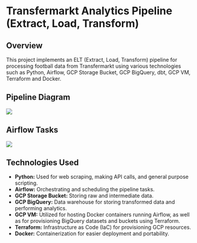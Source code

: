 # Transfermarkt Analytics Pipeline (Extract, Load, Transform)

## Overview

This project implements an ELT (Extract, Load, Transform) pipeline for processing football data from Transfermarkt using various technologies such as Python, Airflow, GCP Storage Bucket, GCP BigQuery, dbt, GCP VM, Terraform and Docker.

## Pipeline Diagram
![](https://i.imgur.com/g2yi9Qm.jpeg)

## Airflow Tasks
![](https://i.imgur.com/rxfQgk9.png)

## Technologies Used
- **Python:** Used for web scraping, making API calls, and general purpose scripting.
- **Airflow:** Orchestrating and scheduling the pipeline tasks.
- **GCP Storage Bucket:** Storing raw and intermediate data.
- **GCP BigQuery:** Data warehouse for storing transformed data and performing analytics.
- **GCP VM:** Utilized for hosting Docker containers running Airflow, as well as for provisioning BigQuery datasets and buckets using Terraform.
- **Terraform:** Infrastructure as Code (IaC) for provisioning GCP resources.
- **Docker:** Containerization for easier deployment and portability.

